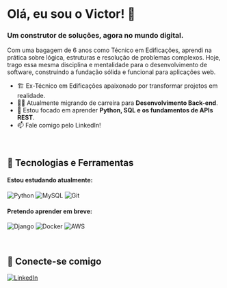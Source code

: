 # Olá, eu sou o Victor! 👋

### Um construtor de soluções, agora no mundo digital.

Com uma bagagem de 6 anos como Técnico em Edificações, aprendi na prática sobre lógica, estruturas e resolução de problemas complexos. Hoje, trago essa mesma disciplina e mentalidade para o desenvolvimento de software, construindo a fundação sólida e funcional para aplicações web.

- 🏗️ Ex-Técnico em Edificações apaixonado por transformar projetos em realidade.
- 👨‍💻 Atualmente migrando de carreira para **Desenvolvimento Back-end**.
- 🌱 Estou focado em aprender **Python, SQL e os fundamentos de APIs REST**.
- 📫 Fale comigo pelo LinkedIn!

<br>

## 🔧 Tecnologias e Ferramentas

#### Estou estudando atualmente:
![Python](https://img.shields.io/badge/Python-3776AB?style=for-the-badge&logo=python&logoColor=white)
![MySQL](https://img.shields.io/badge/MySQL-005C84?style=for-the-badge&logo=mysql&logoColor=white)
![Git](https://img.shields.io/badge/GIT-E44C30?style=for-the-badge&logo=git&logoColor=white)

#### Pretendo aprender em breve:
![Django](https://img.shields.io/badge/Django-092E20?style=for-the-badge&logo=django&logoColor=white)
![Docker](https://img.shields.io/badge/Docker-2496ED?style=for-the-badge&logo=docker&logoColor=white)
![AWS](https://img.shields.io/badge/AWS-232F3E?style=for-the-badge&logo=amazon-aws&logoColor=white)

<br>

## 🔗 Conecte-se comigo
[![LinkedIn](https://img.shields.io/badge/LinkedIn-0077B5?style=for-the-badge&logo=linkedin&logoColor=white)](https://www.linkedin.com/in/SEU-PERFIL-AQUI/](https://www.linkedin.com/in/victor-hugo-marques-pego-17b35b375/))
